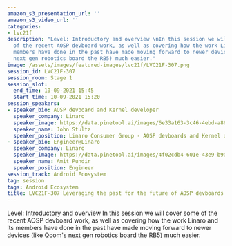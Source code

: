 ```yaml
---
amazon_s3_presentation_url: ''
amazon_s3_video_url: ''
categories:
- lvc21f
description: "Level: Introductory and overview \nIn this session we will cover some
  of the recent AOSP devboard work, as well as covering how the work Linaro and its
  members have done in the past have made moving forward to newer devices (like Qcom's
  next gen robotics board the RB5) much easier."
image: /assets/images/featured-images/lvc21f/LVC21F-307.png
session_id: LVC21F-307
session_room: Stage 1
session_slot:
  end_time: 10-09-2021 15:45
  start_time: 10-09-2021 15:20
session_speakers:
- speaker_bio: AOSP devboard and Kernel developer
  speaker_company: Linaro
  speaker_image: https://data.pinetool.ai/images/6e33a163-3c46-4ebd-a865-4cccfea136b2.jpeg
  speaker_name: John Stultz
  speaker_position: Linaro Consumer Group - AOSP devboards and Kernel developer
- speaker_bio: Engineer@Linaro
  speaker_company: Linaro
  speaker_image: https://data.pinetool.ai/images/4f02cdb4-601e-43e9-b9ae-da0e2427e33f.jpeg
  speaker_name: Amit Pundir
  speaker_position: Engineer
session_track: Android Ecosystem
tag: session
tags: Android Ecosystem
title: LVC21F-307 Leveraging the past for the future of AOSP devboards
---
```


Level: Introductory and overview 
In this session we will cover some of the recent AOSP devboard work, as well as covering how the work Linaro and its members have done in the past have made moving forward to newer devices (like Qcom's next gen robotics board the RB5) much easier.